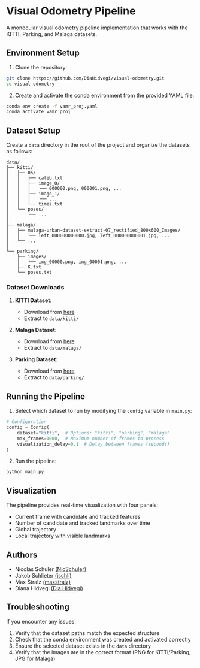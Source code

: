 # Visual Odometry Pipeline

A monocular visual odometry pipeline implementation that works with the KITTI, Parking, and Malaga datasets.

## Environment Setup

1. Clone the repository:
```bash
git clone https://github.com/DiaHidvegi/visual-odometry.git
cd visual-odometry
```

2. Create and activate the conda environment from the provided YAML file:
```bash
conda env create -f vamr_proj.yaml
conda activate vamr_proj
```

## Dataset Setup

Create a `data` directory in the root of the project and organize the datasets as follows:

```plaintext
data/
├── kitti/
│   ├── 05/
│   │   ├── calib.txt
│   │   ├── image_0/
│   │   │   └── 000000.png, 000001.png, ...
│   │   ├── image_1/
│   │   │   └── ...
│   │   └── times.txt
│   └── poses/
│       └── ...
│
├── malaga/
│   ├── malaga-urban-dataset-extract-07_rectified_800x600_Images/
│   │   └── left_000000000000.jpg, left_000000000001.jpg, ...
│   └── ...
│
└── parking/
    ├── images/
    │   └── img_00000.png, img_00001.png, ...
    ├── K.txt
    └── poses.txt
```

### Dataset Downloads

1. **KITTI Dataset**: 
   - Download from [here](https://rpg.ifi.uzh.ch/docs/teaching/2024/kitti05.zip)
   - Extract to `data/kitti/`

2. **Malaga Dataset**:
   - Download from [here](https://rpg.ifi.uzh.ch/docs/teaching/2024/malaga-urban-dataset-extract-07.zip)
   - Extract to `data/malaga/`

3. **Parking Dataset**:
   - Download from [here](https://rpg.ifi.uzh.ch/docs/teaching/2024/parking.zip)
   - Extract to `data/parking/`

## Running the Pipeline

1. Select which dataset to run by modifying the `config` variable in `main.py`:

```python
# Configuration
config = Config(
    dataset="kitti",  # Options: "kitti", "parking", "malaga"
    max_frames=1000,  # Maximum number of frames to process
    visualization_delay=0.1  # Delay between frames (seconds)
)
```

2. Run the pipeline:
```bash
python main.py
```

## Visualization

The pipeline provides real-time visualization with four panels:
- Current frame with candidate and tracked features
- Number of candidate and tracked landmarks over time
- Global trajectory
- Local trajectory with visible landmarks

## Authors

- Nicolas Schuler [(NicSchuler)](https://github.com/NicSchuler)
- Jakob Schlieter [(jschli)](https://github.com/jschli)
- Max Stralz [(maxstralz)](https://github.com/maxstralz)
- Diana Hidvegi [(Dia Hidvegi)](https://github.com/DiaHidvegi)

## Troubleshooting

If you encounter any issues:
1. Verify that the dataset paths match the expected structure
2. Check that the conda environment was created and activated correctly
3. Ensure the selected dataset exists in the `data` directory
4. Verify that the images are in the correct format (PNG for KITTI/Parking, JPG for Malaga)